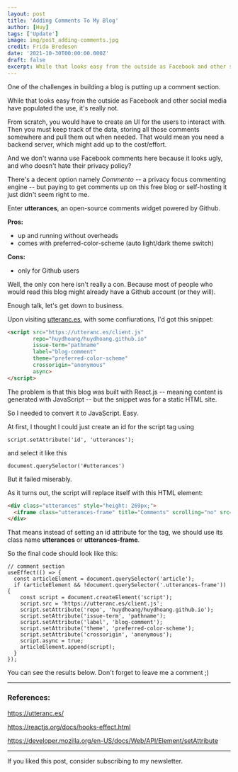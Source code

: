 ```yaml
---
layout: post
title: 'Adding Comments To My Blog'
author: [Huy]
tags: ['Update']
image: img/post_adding-comments.jpg
credit: Frida Bredesen
date: '2021-10-30T00:00:00.000Z'
draft: false
excerpt: While that looks easy from the outside as Facebook and other social media have populated the use, it’s really not...
---
```


One of the challenges in building a blog is putting up a comment section.

While that looks easy from the outside as Facebook and other social media have populated the use, it's really not.

From scratch, you would have to create an UI for the users to interact with. Then you must keep track of the data, storing all those comments somewhere and pull them out when needed. That would mean you need a backend server, which might add up to the cost/effort.

And we don't wanna use Facebook comments here because it looks ugly, and who doesn't hate their privacy policy?

There's a decent option namely _Commento_ -- a privacy focus commenting engine -- but paying to get comments up on this free blog or self-hosting it just didn't seem right to me.

Enter __utterances__, an open-source comments widget powered by Github.

__Pros:__
- up and running without overheads
- comes with preferred-color-scheme (auto light/dark theme switch)

__Cons:__
- only for Github users

Well, the only con here isn't really a con. Because most of people who would read this blog might already have a Github account (or they will).

Enough talk, let's get down to business.

Upon visiting [utteranc.es](https://utteranc.es), with some confiurations, I'd got this snippet:

```html
<script src="https://utteranc.es/client.js"
        repo="huydhoang/huydhoang.github.io"
        issue-term="pathname"
        label="blog-comment"
        theme="preferred-color-scheme"
        crossorigin="anonymous"
        async>
</script>
```

The problem is that this blog was built with React.js -- meaning content is generated with JavaScript -- but the snippet was for a static HTML site.

So I needed to convert it to JavaScript. Easy.

At first, I thought I could just create an id for the script tag using 
```tsx
script.setAttribute('id', 'utterances');
```
and select it like this
```tsx
document.querySelector('#utterances')
```
But it failed miserably.

As it turns out, the script will replace itself with this HTML element:

```html
<div class="utterances" style="height: 269px;">
  <iframe class="utterances-frame" title="Comments" scrolling="no" src="..." loading="lazy"></iframe>
</div>
```
That means instead of setting an id attribute for the tag, we should use its class name __utterances__ or __utterances-frame__.


So the final code should look like this:

```tsx
// comment section
useEffect(() => {
  const articleElement = document.querySelector('article');
  if (articleElement && !document.querySelector('.utterances-frame')) {
    const script = document.createElement('script');
    script.src = 'https://utteranc.es/client.js';
    script.setAttribute('repo', 'huydhoang/huydhoang.github.io');
    script.setAttribute('issue-term', 'pathname');
    script.setAttribute('label', 'blog-comment');
    script.setAttribute('theme', 'preferred-color-scheme');
    script.setAttribute('crossorigin', 'anonymous');
    script.async = true;
    articleElement.append(script);
  }
});
```
You can see the results below. Don't forget to leave me a comment ;)

---

### References:

https://utteranc.es/

https://reactjs.org/docs/hooks-effect.html

https://developer.mozilla.org/en-US/docs/Web/API/Element/setAttribute

---

If you liked this post, consider subscribing to my newsletter.

